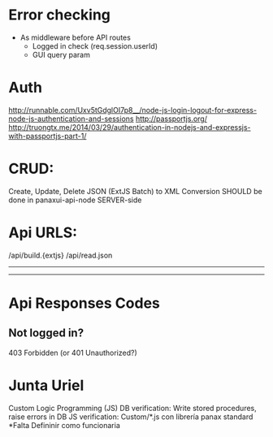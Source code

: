 # Error checking
- As middleware before API routes
	- Logged in check (req.session.userId)
	- GUI query param

# Auth

http://runnable.com/Uxv5tGdglOI7p8__/node-js-login-logout-for-express-node-js-authentication-and-sessions
http://passportjs.org/
http://truongtx.me/2014/03/29/authentication-in-nodejs-and-expressjs-with-passportjs-part-1/

# CRUD:

Create, Update, Delete
JSON (ExtJS Batch) to XML Conversion SHOULD be done in panaxui-api-node SERVER-side

# Api URLS:

/api/build.{extjs}
/api/read.json

---
***

# Api Responses Codes

## Not logged in?

403 Forbidden (or 401 Unauthorized?)

# Junta Uriel

Custom Logic Programming (JS)
DB verification: Write stored procedures, raise errors in DB
JS verification: Custom/*.js con librería panax standard
*Falta Defininir como funcionaria